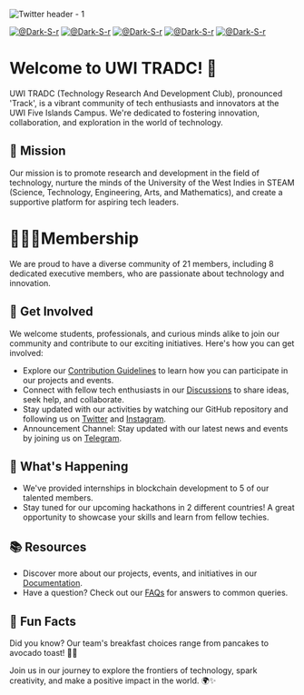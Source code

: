 ![Twitter header - 1](https://github.com/UWI-TRADC/.github/assets/93423666/f154114e-bbc9-410e-a145-23bb47d78cc3)

[![@Dark-S-r](https://img.shields.io/badge/-Meet%20The%20President-181717?style=for-the-badge&logo=github&logoColor=white)](https://github.com/Dark-St-r)
[![@Dark-S-r](https://img.shields.io/badge/-Let's%20Chat-181717?style=for-the-badge&logo=telegram&logoColor=white)](https://tinyurl.com/UWI-TRADC)
[![@Dark-S-r](https://img.shields.io/badge/-Check%20Out%20Instagram-181717?style=for-the-badge&logo=instagram&logoColor=white)](https://#)
[![@Dark-S-r](https://img.shields.io/badge/-Join%20The%20Discussion-181717?style=for-the-badge&logo=github&logoColor=white)](https://github.com/orgs/UWI-TRADC/discussions)
[![@Dark-S-r](https://img.shields.io/badge/-Our%20Twitter-181717?style=for-the-badge&logo=x&logoColor=white)](https://#)


# Welcome to UWI TRADC! 🚀

UWI TRADC (Technology Research And Development Club), pronounced 'Track', is a vibrant community of tech enthusiasts and innovators at the UWI Five Islands Campus. We're dedicated to fostering innovation, collaboration, and exploration in the world of technology.

## 🔬 Mission
Our mission is to promote research and development in the field of technology, nurture the minds of the University of the West Indies in STEAM (Science, Technology, Engineering, Arts, and Mathematics), and create a supportive platform for aspiring tech leaders.

# 🧑‍🤝‍🧑Membership
We are proud to have a diverse community of 21 members, including 8 dedicated executive members, who are passionate about technology and innovation.

## 🙌 Get Involved
We welcome students, professionals, and curious minds alike to join our community and contribute to our exciting initiatives. Here's how you can get involved:
- Explore our [Contribution Guidelines](link-to-contribution-guidelines) to learn how you can participate in our projects and events.
- Connect with fellow tech enthusiasts in our [Discussions](link-to-discussions) to share ideas, seek help, and collaborate.
- Stay updated with our activities by watching our GitHub repository and following us on [Twitter](link-to-twitter) and [Instagram](link-to-instagram).
- Announcement Channel: Stay updated with our latest news and events by joining us on [Telegram](https://t.me/tradc_announcer).

## 🚀 What's Happening
- We've provided internships in blockchain development to 5 of our talented members.
- Stay tuned for our upcoming hackathons in 2 different countries! A great opportunity to showcase your skills and learn from fellow techies.

## 📚 Resources
- Discover more about our projects, events, and initiatives in our [Documentation](link-to-documentation).
- Have a question? Check out our [FAQs](link-to-faqs) for answers to common queries.

## 🎉 Fun Facts
Did you know? Our team's breakfast choices range from pancakes to avocado toast! 🥞🥑

Join us in our journey to explore the frontiers of technology, spark creativity, and make a positive impact in the world. 🌍✨

